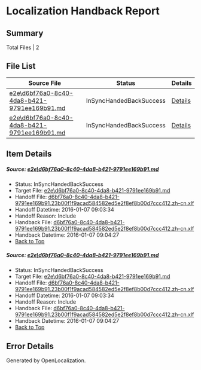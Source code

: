 # <a name='report-top'></a> Localization Handback Report

## Summary
 Total Files | 2

## File List
 Source File | Status | Details 
 ----------- | ------ | ------- 
 [e2e\d6bf76a0-8c40-4da8-b421-9791ee169b91.md](https://github.com/OpenLocalizationTest/oltest/blob/d4bf1001d48bdbbc398a75371de360a712b50fdd/e2e/d6bf76a0-8c40-4da8-b421-9791ee169b91.md) | InSyncHandedBackSuccess | [Details](#741554517a0c1b2ae3d4b0b60acc8dcb295b5b632)
 [e2e\d6bf76a0-8c40-4da8-b421-9791ee169b91.md](https://github.com/OpenLocalizationTest/oltest/blob/d4bf1001d48bdbbc398a75371de360a712b50fdd/e2e/d6bf76a0-8c40-4da8-b421-9791ee169b91.md) | InSyncHandedBackSuccess | [Details](#741554517a0c1b2ae3d4b0b60acc8dcb295b5b633)

## Item Details
##### <a name='741554517a0c1b2ae3d4b0b60acc8dcb295b5b632'></a> Source: [e2e\d6bf76a0-8c40-4da8-b421-9791ee169b91.md](https://github.com/OpenLocalizationTest/oltest/blob/d4bf1001d48bdbbc398a75371de360a712b50fdd/e2e/d6bf76a0-8c40-4da8-b421-9791ee169b91.md)
* Status: InSyncHandedBackSuccess
* Target File: [e2e\d6bf76a0-8c40-4da8-b421-9791ee169b91.md](https://github.com/OpenLocalizationTestOrg/oltest.zh-cn/blob/2462e04e7bf14b28ad176a93fdcfd5d4e180b709/e2e/d6bf76a0-8c40-4da8-b421-9791ee169b91.md)
* Handoff File: [d6bf76a0-8c40-4da8-b421-9791ee169b91.23b00f1f9acad584582ed5e2f8ef8b00d7ccc412.zh-cn.xlf](https://github.com/OpenLocalizationTestOrg/olhandoff/blob/2bb677d79ccb4513617f7a6ef1d4a45a1f287387/ol-handoff/OpenLocalizationTestOrg/oltest.zh-cn/yufeih/d6bf76a0-8c40-4da8-b421-9791ee169b91.23b00f1f9acad584582ed5e2f8ef8b00d7ccc412.zh-cn.xlf)
* Handoff Datetime: 2016-01-07 09:03:34
* Handoff Reason: Include
* Handback File: [d6bf76a0-8c40-4da8-b421-9791ee169b91.23b00f1f9acad584582ed5e2f8ef8b00d7ccc412.zh-cn.xlf](https://github.com/OpenLocalizationTestOrg/olhandback/blob/15ad8a5a079ebb21ea2da079e7ea4f02e2a3ad0f/ol-handback/OpenLocalizationTestOrg/oltest.zh-cn/yufeih/d6bf76a0-8c40-4da8-b421-9791ee169b91.23b00f1f9acad584582ed5e2f8ef8b00d7ccc412.zh-cn.xlf)
* Handback Datetime: 2016-01-07 09:04:27
* [Back to Top](#report-top)

##### <a name='741554517a0c1b2ae3d4b0b60acc8dcb295b5b633'></a> Source: [e2e\d6bf76a0-8c40-4da8-b421-9791ee169b91.md](https://github.com/OpenLocalizationTest/oltest/blob/d4bf1001d48bdbbc398a75371de360a712b50fdd/e2e/d6bf76a0-8c40-4da8-b421-9791ee169b91.md)
* Status: InSyncHandedBackSuccess
* Target File: [e2e\d6bf76a0-8c40-4da8-b421-9791ee169b91.md](https://github.com/OpenLocalizationTestOrg/oltest.zh-cn/blob/2462e04e7bf14b28ad176a93fdcfd5d4e180b709/e2e/d6bf76a0-8c40-4da8-b421-9791ee169b91.md)
* Handoff File: [d6bf76a0-8c40-4da8-b421-9791ee169b91.23b00f1f9acad584582ed5e2f8ef8b00d7ccc412.zh-cn.xlf](https://github.com/OpenLocalizationTestOrg/olhandoff/blob/2bb677d79ccb4513617f7a6ef1d4a45a1f287387/ol-handoff/OpenLocalizationTestOrg/oltest.zh-cn/yufeih/d6bf76a0-8c40-4da8-b421-9791ee169b91.23b00f1f9acad584582ed5e2f8ef8b00d7ccc412.zh-cn.xlf)
* Handoff Datetime: 2016-01-07 09:03:34
* Handoff Reason: Include
* Handback File: [d6bf76a0-8c40-4da8-b421-9791ee169b91.23b00f1f9acad584582ed5e2f8ef8b00d7ccc412.zh-cn.xlf](https://github.com/OpenLocalizationTestOrg/olhandback/blob/15ad8a5a079ebb21ea2da079e7ea4f02e2a3ad0f/ol-handback/OpenLocalizationTestOrg/oltest.zh-cn/yufeih/d6bf76a0-8c40-4da8-b421-9791ee169b91.23b00f1f9acad584582ed5e2f8ef8b00d7ccc412.zh-cn.xlf)
* Handback Datetime: 2016-01-07 09:04:27
* [Back to Top](#report-top)


## Error Details

Generated by OpenLocalization.
